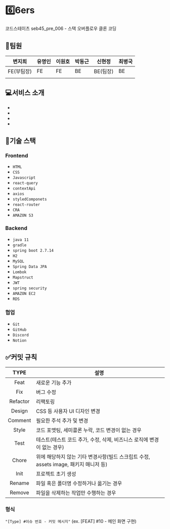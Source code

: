 # 6️⃣6ers
코드스테이츠 seb45_pre_006 - 스택 오버플로우 클론 코딩 

## 🧑팀원
| 변지희   | 유명인   | 이원호   | 박동근  | 신현정   | 최병국   |  
| -------- | -------- | -------- | -------- | -------- | -------- |
| FE(부팀장)|  FE      | FE       | BE       | BE(팀장) | BE      |
|          |           |          |          |          |         |

## 💻서비스 소개

- 
- 
- 
- 

## 🌟기술 스택
### Frontend
- `HTML`
- `CSS`
- `Javascript`
- `react-query`
- `contextApi`
- `axios`
- `styledComponets`
- `react-router`
- `CRA`
- `AMAZON S3`
  
### Backend
- `java 11`
- `gradle`
- `spring boot 2.7.14`
- `H2`
- `MySQL`
- `Spring Data JPA`
- `Lombok`
- `Mapstruct`
- `JWT`
- `spring security`
- `AMAZON EC2`
- `RDS`

### 협업
- `Git`
- `GitHub`
- `Discord`
- `Notion`


## ✅커밋 규칙
| TYPE     | 설명                                                                       |
|:--------:|---------------------------------------------------------------------------|
| Feat     | 새로운 기능 추가                                                            |
| Fix      | 버그 수정                                                                   |
| Refactor | 리팩토링                                                                     |
| Design   | CSS 등 사용자 UI 디자인 변경                                               |
| Comment  | 필요한 주석 추가 및 변경                                                    |
| Style    | 코드 포맷팅, 세미콜론 누락, 코드 변경이 없는 경우                           |
| Test     | 테스트(테스트 코드 추가, 수정, 삭제, 비즈니스 로직에 변경이 없는 경우) |
| Chore    | 위에 해당하지 않는 기타 변경사항(빌드 스크립트 수정, assets image, 패키지 매니저 등) |
| Init     | 프로젝트 초기 생성                                                           |
| Rename   | 파일 혹은 폴더명 수정하거나 옮기는 경우                                      |
| Remove   | 파일을 삭제하는 작업만 수행하는 경우                                         |


### 형식
`"[Type] #이슈 번호 - 커밋 메시지"`
  (ex. [FEAT] #10 - 메인 화면 구현)

